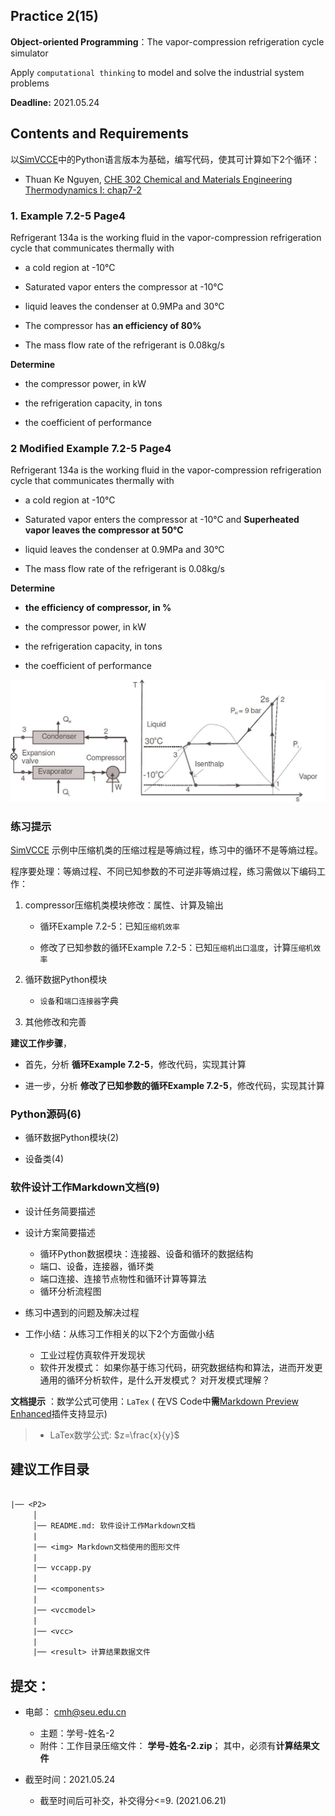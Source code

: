 ## Practice 2(15)

**Object-oriented Programming**：The  vapor-compression refrigeration cycle simulator 

Apply `computational thinking` to model and solve the industrial system problems

**Deadline:**  2021.05.24

## Contents and Requirements

以[SimVCCE](https://github.com/PySEE/SimVCCE)中的Python语言版本为基础，编写代码，使其可计算如下2个循环：

* Thuan Ke Nguyen, [CHE 302 Chemical and Materials Engineering Thermodynamics I: chap7-2](https://www.cpp.edu/~tknguyen/che302/Notes/chap7-2.pdf)

### 1. Example 7.2-5 Page4 

Refrigerant 134a is the working fluid in the vapor-compression refrigeration cycle that communicates thermally with

* a cold region at -10°C 

* Saturated vapor enters the compressor at -10°C 

* liquid leaves the condenser at 0.9MPa and 30°C 

* The compressor has **an efficiency of 80%** 

* The mass flow rate of the refrigerant is 0.08kg/s 

**Determine**

 * the compressor power, in kW
 
 * the refrigeration capacity, in tons
 
 * the coefficient of performance

### 2 Modified Example 7.2-5 Page4 

Refrigerant 134a is the working fluid in the vapor-compression refrigeration cycle that communicates thermally with

* a cold region at -10°C 

* Saturated vapor enters the compressor at -10°C and **Superheated vapor leaves the compressor at 50°C** 

* liquid leaves the condenser at 0.9MPa and 30°C

* The mass flow rate of the refrigerant is 0.08kg/s

**Determine**

* **the efficiency of compressor, in %** 

* the compressor power, in kW
 
* the refrigeration capacity, in tons
 
* the coefficient of performance

 ![](img/example725.jpg) 

### 练习提示

[SimVCCE](https://github.com/PySEE/SimVCCE) 示例中压缩机类的压缩过程是等熵过程，练习中的循环不是等熵过程。

程序要处理：等熵过程、不同已知参数的不可逆非等熵过程，练习需做以下编码工作：

1. compressor压缩机类模块修改：属性、计算及输出

   * 循环Example 7.2-5：已知`压缩机效率`
 
   * 修改了已知参数的循环Example 7.2-5：已知`压缩机出口温度`，计算`压缩机效率`

2. 循环数据Python模块

   * `设备`和`端口连接器`字典

3. 其他修改和完善

**建议工作步骤**，

* 首先，分析 **循环Example 7.2-5**，修改代码，实现其计算

* 进一步，分析 **修改了已知参数的循环Example 7.2-5**，修改代码，实现其计算

### Python源码(6)

* 循环数据Python模块(2)

* 设备类(4)

### 软件设计工作Markdown文档(9)

* 设计任务简要描述

* 设计方案简要描述
  * 循环Python数据模块：连接器、设备和循环的数据结构
  * 端口、设备，连接器，循环类
  * 端口连接、连接节点物性和循环计算等算法 
  * 循环分析流程图 
  
* 练习中遇到的问题及解决过程 
  
* 工作小结：从练习工作相关的以下2个方面做小结
   * 工业过程仿真软件开发现状 
   * 软件开发模式： 如果你基于练习代码，研究数据结构和算法，进而开发更通用的循环分析软件，是什么开发模式？ 对开发模式理解？

**文档提示** ：数学公式可使用：`LaTex` ( 在VS Code中**需**[Markdown Preview Enhanced](https://shd101wyy.github.io/markdown-preview-enhanced/#/zh-cn/)插件支持显示)

>* LaTex数学公式: $z=\frac{x}{y}$

## 建议工作目录

```txt
 
|── <P2>
     │ 
     │── README.md: 软件设计工作Markdown文档
     | 
     |── <img> Markdown文档使用的图形文件
     |
     |── vccapp.py
     |
     |── <components> 
     |        
     |── <vccmodel> 
     |
     |── <vcc> 
     |
     |── <result> 计算结果数据文件 
```  

## 提交：

* 电邮： cmh@seu.edu.cn
  * 主题：学号-姓名-2
  * 附件：工作目录压缩文件： **学号-姓名-2.zip**； 其中，必须有**计算结果文件**

* 截至时间：2021.05.24
  * 截至时间后可补交，补交得分<=9. (2021.06.21)


